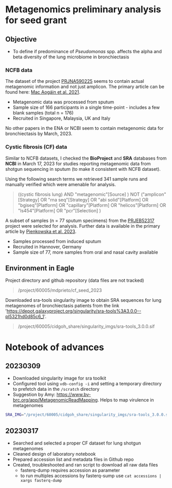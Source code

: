 # Metagenomics preliminary analysis for seed grant

## Objective

- To define if predominance of _Pseudomonas_ spp. affects the alpha and beta diversity of the lung microbiome in bronchiectasis

### NCFB data

The dataset of the project [PRJNA590225](https://www.ncbi.nlm.nih.gov/bioproject/?term=PRJNA590225) seems to contain actual metagenomic information and not just amplicon. The primary article can be found here: [Mac Aogáin et al. 2021](https://www.nature.com/articles/s41591-021-01289-7).  

- Metagenomic data was processed from sputum  
- Sample size of 166 participants in a single time-point - includes a few blank samples (total n = 176) 
- Recruited in Singapore, Malaysia, UK and Italy  

No other papers in the ENA or NCBI seem to contain metagenomic data for bronchiectasis by March, 2023.

### Cystic fibrosis (CF) data

Similar to NCFB datasets, I checked the **BioProject** and **SRA** databases from **NCBI** in March 17, 2023 for studies reporting metagenomic data from shotgun sequencing in sputum (to make it consistent with NCFB dataset). 

Using the following search terms we retrieved 341 sample runs and manually verified which were amenable for analysis. 

> ((cystic fibrosis lung) AND "metagenomic"[Source] ) NOT ("amplicon"[Strategy] OR "rna seq"[Strategy] OR "abi solid"[Platform] OR "bgiseq"[Platform] OR "capillary"[Platform] OR "helicos"[Platform] OR "ls454"[Platform] OR "pcr"[Selection] ) 

A subset of samples (n = 77 sputum specimens) from the [PRJEB52317](https://www.ncbi.nlm.nih.gov/bioproject/PRJEB52317) project were selected for analysis. Further data is available in the primary article by [Pienkowska et al. 2023](https://journals.asm.org/doi/10.1128/spectrum.03633-22). 
- Samples processed from induced sputum  
- Recruited in Hannover, Germany  
- Sample size of 77, more samples from oral and nasal cavity available

## Environment in Eagle

Project directory and github repository (data files are not tracked)
> /project/60005/mdprieto/cf_seed_2023

Downloaded sra-tools singularity image to obtain SRA sequences for lung metagenomes of bronchiectasis patients from the link 'https://depot.galaxyproject.org/singularity/sra-tools%3A3.0.0--pl5321hd0d85c6_1'.
> /project/60005/cidgoh_share/singularity_imgs/sra-tools_3.0.0.sif

# Notebook of advances

## 20230309

- Downloaded singularity image for sra toolkit
- Configured tool using `vdb-config -i` and setting a temporary directory to prefetch data in the `/scratch` directory
- Suggestion by Amy: https://www.bv-brc.org/app/MetagenomicReadMapping. Helps to map virulence in metagenomes

```sh
SRA_IMG="/project/60005/cidgoh_share/singularity_imgs/sra-tools_3.0.0.sif"
```

## 20230317

- Searched and selected a proper CF dataset for lung shotgun metagenomes
- Cleaned design of laboratory notebook
- Prepared accession list and metadata files in Github repo
- Created, troubleshooted and ran script to download all raw data files
    + fasterq-dump requires accession as parameter
    + to run multiples accessions by fasterq-sump use `cat accessions | xargs fasterq-dump`